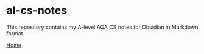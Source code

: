 # al-cs-notes

This repository contains my A-level AQA CS notes for Obsidian in Markdown format.

[Home](Home)